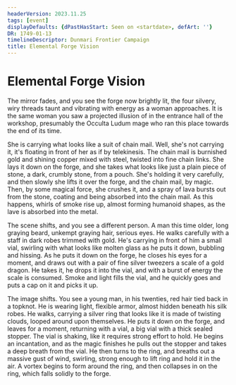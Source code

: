 ```yaml
---
headerVersion: 2023.11.25
tags: [event]
displayDefaults: {dPastHasStart: Seen on <startdate>, defArt: ''}
DR: 1749-01-13
timelineDescriptor: Dunmari Frontier Campaign
title: Elemental Forge Vision
---
```

# Elemental Forge Vision

The mirror fades, and you see the forge now brightly lit, the four silvery, wiry threads taunt and vibrating with energy as a woman approaches. It is the same woman you saw a projected illusion of in the entrance hall of the workshop, presumably the Occulta Ludum mage who ran this place towards the end of its time. 

She is carrying what looks like a suit of chain mail. Well, she's not carrying it, it's floating in front of her as if by telekinesis. The chain mail is burnished gold and shining copper mixed with steel, twisted into fine chain links. She lays it down on the forge, and she takes what looks like just a plain piece of stone, a dark, crumbly stone, from a pouch. She's holding it very carefully, and then slowly she lifts it over the forge, and the chain mail, by magic. Then, by some magical force, she crushes it, and a spray of lava bursts out from the stone, coating and being absorbed into the chain mail. As this happens, whirls of smoke rise up, almost forming humanoid shapes, as the lave is absorbed into the metal. 



The scene shifts, and you see a different person. A man this time older, long graying beard, unkempt graying hair, serious eyes. He walks carefully with a staff in dark robes trimmed with gold. He's carrying in front of him a small vial, swirling with what looks like molten glass as he puts it down, bubbling and hissing. As he puts it down on the forge, he closes his eyes for a moment, and draws out with a pair of fine silver tweezers a scale of a gold dragon. He takes it, he drops it into the vial, and with a burst of energy the scale is consumed. Smoke and light fills the vial, and he quickly goes and puts a cap on it and picks it up.



The image shifts. You see a young man, in his twenties, red hair tied back in a topknot. He is wearing light, flexible armor, almost hidden beneath his silk robes. He walks, carrying a silver ring that looks like it is made of twisting clouds, looped around upon themselves. He puts it down on the forge, and leaves for a moment, returning with a vial, a big vial with a thick sealed stopper. The vial is shaking, like it requires strong effort to hold. He begins an incantation, and as the magic finishes he pulls out the stopper and takes a deep breath from the vial. He then turns to the ring, and breaths out a massive gust of wind, swirling, strong enough to lift ring and hold it in the air. A vortex begins to form around the ring, and then collapses in on the ring, which falls solidly to the forge. 

